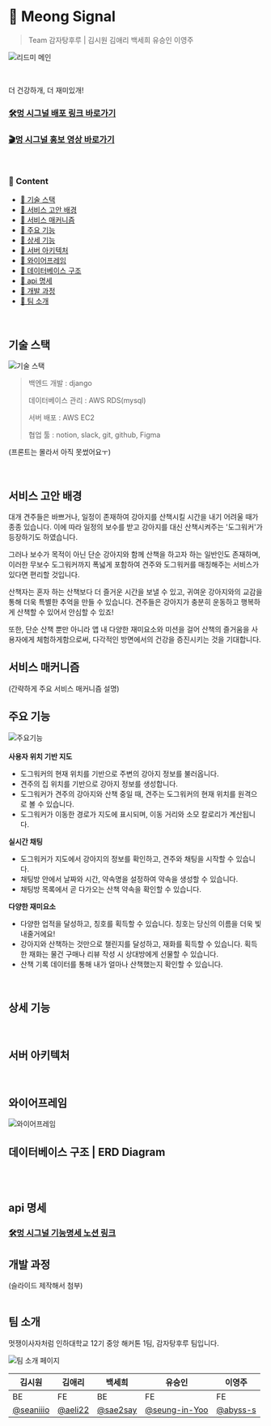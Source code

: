 # 🐶 Meong Signal

> Team 감자탕후루 |
> 김시원 김애리 백세희 유승인 이영주

![리드미 메인](meong_signal/static/readme/2.png)

<br>

더 건강하개, 더 재미있개! 
### [🛠️멍 시그널 배포 링크 바로가기](https://meong-signal.o-r.kr)
### [🎬멍 시그널 홍보 영상 바로가기](https://youtu.be/h0KIWaUEIgQ?si=co_bW1BQYAooSH2E)
<br>

### 📂 Content
- [🔎 기술 스택](#기술-스택)
- [🔎 서비스 고안 배경](#서비스-고안-배경)
- [🔎 서비스 매커니즘](#서비스-매커니즘)
- [🔎 주요 기능](#주요-기능)
- [🔎 상세 기능](#상세-기능)
- [🔎 서버 아키텍처](#서버-아키텍처)
- [🔎 와이어프레임](#와이어프레임)
- [🔎 데이터베이스 구조](#데이터베이스-구조--erd-diagram)
- [🔎 api 명세](#api-명세)
- [🔎 개발 과정](#개발-과정)
- [🔎 팀 소개](#팀-소개)

<br>

## 기술 스택
![기술 스택](meong_signal/static/readme/3.png)
<br>
> 백엔드 개발 : django
>
> 데이터베이스 관리 : AWS RDS(mysql)
> 
> 서버 배포 : AWS EC2
> 
> 협업 툴 : notion, slack, git, github, Figma

(프론트는 몰라서 아직 못썼어요ㅜ)

<br>

## 서비스 고안 배경

대개 견주들은 바쁘거나, 일정이 존재하여 강아지를 산책시킬 시간을 내기 어려울 때가 종종 있습니다. 
이에 따라 일정의 보수를 받고 강아지를 대신 산책시켜주는 '도그워커'가 등장하기도 하였습니다. 

그러나 보수가 목적이 아닌 단순 강아지와 함께 산책을 하고자 하는 일반인도 존재하며, 이러한 무보수 도그워커까지 폭넓게 포함하여 
견주와 도그워커를 매칭해주는 서비스가 있다면 편리할 것입니다. 

산책자는 혼자 하는 산책보다 더 즐거운 시간을 보낼 수 있고, 귀여운 강아지와의 교감을 통해 더욱 특별한 추억을 만들 수 있습니다. 견주들은 강아지가 충분히 운동하고 행복하게 산책할 수 있어서 안심할 수 있죠! 

또한, 단순 산책 뿐만 아니라 앱 내 다양한 재미요소와 미션을 걸어 산책의 즐거움을 사용자에게 체험하게함으로써, 다각적인 방면에서의 건강을 증진시키는 것을 기대합니다. 
<br>

## 서비스 매커니즘

(간략하게 주요 서비스 매커니즘 설명)
<br>

## 주요 기능
![주요기능](meong_signal/static/readme/6.png)
<br><br>
**사용자 위치 기반 지도**
- 도그워커의 현재 위치를 기반으로 주변의 강아지 정보를 불러옵니다.
- 견주의 집 위치를 기반으로 강아지 정보를 생성합니다.
- 도그워커가 견주의 강아지와 산책 중일 때, 견주는 도그워커의 현재 위치를 원격으로 볼 수 있습니다.
- 도그워커가 이동한 경로가 지도에 표시되며, 이동 거리와 소모 칼로리가 계산됩니다.

**실시간 채팅**
- 도그워커가 지도에서 강아지의 정보를 확인하고, 견주와 채팅을 시작할 수 있습니다.
- 채팅방 안에서 날짜와 시간, 약속명을 설정하여 약속을 생성할 수 있습니다.
- 채팅방 목록에서 곧 다가오는 산책 약속을 확인할 수 있습니다.

 **다양한 재미요소**
 - 다양한 업적을 달성하고, 칭호를 획득할 수 있습니다. 칭호는 당신의 이름을 더욱 빛내줄거에요!
 - 강아지와 산책하는 것만으로 챌린지를 달성하고, 재화를 획득할 수 있습니다. 획득한 재화는 물건 구매나 리뷰 작성 시 상대방에게 선물할 수 있습니다.
 - 산책 기록 데이터를 통해 내가 얼마나 산책했는지 확인할 수 있습니다.
   
<br>

## 상세 기능
<br>

## 서버 아키텍처
<br>

## 와이어프레임

![와이어프레임](meong_signal/static/readme/4.png)
<br>

## 데이터베이스 구조 | ERD Diagram
<br><br>

## api 명세

### [🛠️멍 시그널 기능명세 노션 링크](https://abyss-2.notion.site/e607658be211483a9aa4f76c5e8223c2?pvs=4)

## 개발 과정
(슬라이드 제작해서 첨부)
<br><br>

## 팀 소개

멋쟁이사자처럼 인하대학교 12기 중앙 해커톤 1팀, 감자탕후루 팀입니다. 

![팀 소개 페이지](meong_signal/static/readme/7.png)


| 김시원 | 김애리 | 백세희 | 유승인 | 이영주 |
| ------ | ------ |------| ------ | ------ |
| BE | FE | BE | FE | FE |
| [@seaniiio](https://github.com/seaniiio) | [@aeli22](https://github.com/aeli22) | [@sae2say](https://github.com/sae2say) | [@seung-in-Yoo](https://github.com/seung-in-Yoo) | [@abyss-s](https://github.com/abyss-s) |

